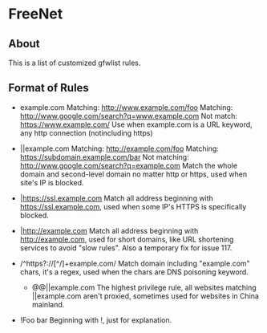 # FreeNet

## About
This is a list of customized gfwlist rules.

## Format of Rules
* example.com
Matching: http://www.example.com/foo
Matching: http://www.google.com/search?q=www.example.com
Not match: https://www.example.com/
Use when example.com is a URL keyword, any http connection (notincluding https)

* ||example.com
Matching: http://example.com/foo
Matching: https://subdomain.example.com/bar
Not matching: http://www.google.com/search?q=example.com
Match the whole domain and second-level domain no matter http or https, used when site's IP is blocked.

* |https://ssl.example.com
Match all address beginning with https://ssl.example.com, used when some IP's HTTPS is specifically blocked.

* |http://example.com
Match all address beginning with http://example.com, used for short domains, like URL shortening services to avoid "slow rules". Also a temporary fix for issue 117.

* /^https?:\/\/[^\/]+example\.com/
Match domain including "example.com" chars, it's a regex, used when the chars are DNS poisoning keyword.

  * @@||example.com
The highest privilege rule, all websites matching ||example.com aren't proxied, sometimes used for websites in China mainland.

* !Foo bar
Beginning with !, just for explanation.
